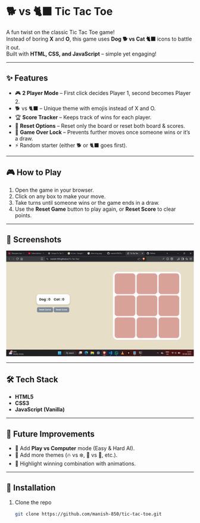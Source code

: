 # 🐕 vs 🐈‍⬛ Tic Tac Toe  

A fun twist on the classic Tic Tac Toe game!  
Instead of boring **X** and **O**, this game uses **Dog 🐕 vs Cat 🐈‍⬛** icons to battle it out.  
Built with **HTML, CSS, and JavaScript** – simple yet engaging!  

---

## ✨ Features  
- 🎮 **2 Player Mode** – First click decides Player 1, second becomes Player 2.  
- 🐕 vs 🐈‍⬛ – Unique theme with emojis instead of X and O.  
- 🏆 **Score Tracker** – Keeps track of wins for each player.  
- 🔄 **Reset Options** – Reset only the board or reset both board & scores.  
- 🚫 **Game Over Lock** – Prevents further moves once someone wins or it’s a draw.  
- ⚡ Random starter (either 🐕 or 🐈‍⬛ goes first).  

---

## 🎮 How to Play  
1. Open the game in your browser.  
2. Click on any box to make your move.  
3. Take turns until someone wins or the game ends in a draw.  
4. Use the **Reset Game** button to play again, or **Reset Score** to clear points.  

---

## 📸 Screenshots  

![Gameplay Screenshot](./screenshot.png) 

---

## 🛠️ Tech Stack  
- **HTML5**  
- **CSS3**  
- **JavaScript (Vanilla)**  

---

## 🚀 Future Improvements  
- 🤖 Add **Play vs Computer** mode (Easy & Hard AI).  
- 🎨 Add more themes (🔥 vs ❄️, 🍕 vs 🍔, etc.).  
- 🌈 Highlight winning combination with animations.  

---

## 📂 Installation  
1. Clone the repo  
   ```bash
   git clone https://github.com/manish-850/tic-tac-toe.git
